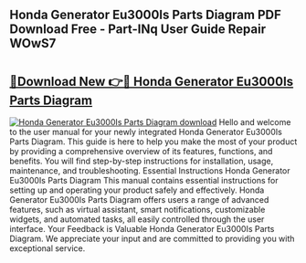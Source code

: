 ## Honda Generator Eu3000Is Parts Diagram PDF Download Free - Part-INq User Guide Repair WOwS7

# <h2><a href="http://dfmw74.blite.top/?on=Honda+Generator+Eu3000Is+Parts+Diagram">🔗Download New 👉🔴 Honda Generator Eu3000Is Parts Diagram</a></h2>

[![Honda Generator Eu3000Is Parts Diagram download](https://i.imgur.com/lujVjoI.png)](http://dfmw74.blite.top/?on=Honda+Generator+Eu3000Is+Parts+Diagram)
Hello and welcome to the user manual for your newly integrated Honda Generator Eu3000Is Parts Diagram. This guide is here to help you make the most of your product by providing a comprehensive overview of its features, functions, and benefits. You will find step-by-step instructions for installation, usage, maintenance, and troubleshooting. Essential Instructions Honda Generator Eu3000Is Parts Diagram This manual contains essential instructions for setting up and operating your product safely and effectively. Honda Generator Eu3000Is Parts Diagram offers users a range of advanced features, such as virtual assistant, smart notifications, customizable widgets, and automated tasks, all easily controlled through the user interface. Your Feedback is Valuable Honda Generator Eu3000Is Parts Diagram. We appreciate your input and are committed to providing you with exceptional service.
